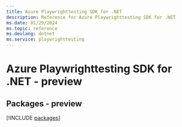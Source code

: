 ```yaml
---
title: Azure Playwrighttesting SDK for .NET
description: Reference for Azure Playwrighttesting SDK for .NET
ms.date: 01/29/2024
ms.topic: reference
ms.devlang: dotnet
ms.service: playwrighttesting
---
```

# Azure Playwrighttesting SDK for .NET - preview
## Packages - preview
[!INCLUDE [packages](playwrighttesting-index.md)]